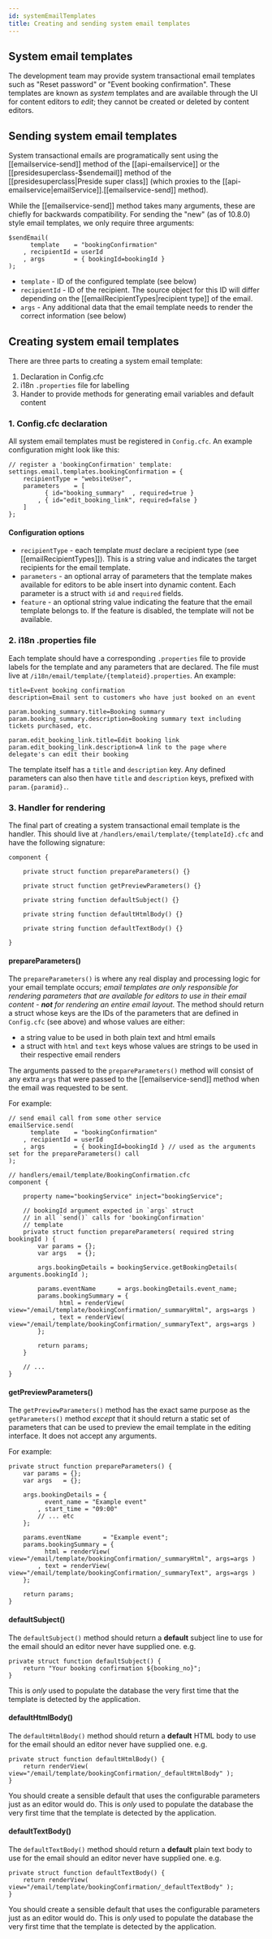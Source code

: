 ```yaml
---
id: systemEmailTemplates
title: Creating and sending system email templates
---
```


## System email templates

The development team may provide system transactional email templates such as "Reset password" or "Event booking confirmation". These templates are known as *system* templates and are available through the UI for content editors to _edit_; they cannot be created or deleted by content editors.

## Sending system email templates

System transactional emails are programatically sent using the [[emailservice-send]] method of the [[api-emailservice]] or the [[presidesuperclass-$sendemail]] method of the [[presidesuperclass|Preside super class]] (which proxies to the [[api-emailservice|emailService]].[[emailservice-send]] method).

While the [[emailservice-send]] method takes many arguments, these are chiefly for backwards compatibility. For sending the "new" (as of 10.8.0) style email templates, we only require three arguments:

```luceescript
$sendEmail(
	  template    = "bookingConfirmation"
	, recipientId = userId
	, args        = { bookingId=bookingId }
);
```

* `template` - ID of the configured template (see below)
* `recipientId` - ID of the recipient. The source object for this ID will differ depending on the [[emailRecipientTypes|recipient type]] of the email.
* `args` - Any additional data that the email template needs to render the correct information (see below)

## Creating system email templates

There are three parts to creating a system email template:

1. Declaration in Config.cfc
2. i18n `.properties` file for labelling
3. Hander to provide methods for generating email variables and default content

### 1. Config.cfc declaration

All system email templates must be registered in `Config.cfc`. An example configuration might look like this:

```luceescript
// register a 'bookingConfirmation' template:
settings.email.templates.bookingConfirmation = { 
	recipientType = "websiteUser", 
	parameters    = [
		  { id="booking_summary"  , required=true }
		, { id="edit_booking_link", required=false }
	]
};
```

#### Configuration options

* `recipientType` - each template _must_ declare a recipient type (see [[emailRecipientTypes]]). This is a string value and indicates the target recipients for the email template.
* `parameters` - an optional array of parameters that the template makes available for editors to be able insert into dynamic content. Each parameter is a struct with `id` and `required` fields.
* `feature` - an optional string value indicating the feature that the email template belongs to. If the feature is disabled, the template will not be available.

### 2. i18n .properties file

Each template should have a corresponding `.properties` file to provide labels for the template and any parameters that are declared. The file must live at `/i18n/email/template/{templateid}.properties`. An example:

```properties
title=Event booking confirmation
description=Email sent to customers who have just booked on an event

param.booking_summary.title=Booking summary
param.booking_summary.description=Booking summary text including tickets purchased, etc.

param.edit_booking_link.title=Edit booking link
param.edit_booking_link.description=A link to the page where delegate's can edit their booking
```

The template itself has a `title` and `description` key. Any defined parameters can also then have `title` and `description` keys, prefixed with `param.{paramid}.`.

### 3. Handler for rendering

The final part of creating a system transactional email template is the handler. This should live at `/handlers/email/template/{templateId}.cfc` and have the following signature:

```luceescript
component {

	private struct function prepareParameters() {}

	private struct function getPreviewParameters() {}

	private string function defaultSubject() {}

	private string function defaultHtmlBody() {}

	private string function defaultTextBody() {}

}
```

#### prepareParameters()

The `prepareParameters()` is where any real display and processing logic for your email template occurs; _email templates are only responsible for rendering parameters that are available for editors to use in their email content - **not** for rendering an entire email layout_.  The method should return a struct whose keys are the IDs of the parameters that are defined in `Config.cfc` (see above) and whose values are either:

* a string value to be used in both plain text and html emails
* a struct with `html` and `text` keys whose values are strings to be used in their respective email renders

The arguments passed to the `prepareParameters()` method will consist of any extra `args` that were passed to the [[emailservice-send]] method when the email was requested to be sent.

For example:

```luceescript
// send email call from some other service
emailService.send(
	  template    = "bookingConfirmation"
	, recipientId = userId
	, args        = { bookingId=bookingId } // used as the arguments set for the prepareParameters() call
);
```

```luceescript
// handlers/email/template/BookingConfirmation.cfc
component {

	property name="bookingService" inject="bookingService";
	
	// bookingId argument expected in `args` struct
	// in all `send()` calls for 'bookingConfirmation'
	// template
	private struct function prepareParameters( required string bookingId ) {
		var params = {};
		var args   = {};

		args.bookingDetails = bookingService.getBookingDetails( arguments.bookingId );

		params.eventName      = args.bookingDetails.event_name;
		params.bookingSummary = {
			  html = renderView( view="/email/template/bookingConfirmation/_summaryHtml", args=args )
			, text = renderView( view="/email/template/bookingConfirmation/_summaryText", args=args )
		};

		return params;
	}

	// ...
}
```

#### getPreviewParameters()

The `getPreviewParameters()` method has the exact same purpose as the `getParameters()` method _except_ that it should return a static set of parameters that can be used to preview the email template in the editing interface. It does not accept any arguments.

For example:

```luceescript
private struct function prepareParameters() {
	var params = {};
	var args   = {};

	args.bookingDetails = {
		  event_name = "Example event"
		, start_time = "09:00"
		// ... etc 
	};

	params.eventName      = "Example event";
	params.bookingSummary = {
		  html = renderView( view="/email/template/bookingConfirmation/_summaryHtml", args=args )
		, text = renderView( view="/email/template/bookingConfirmation/_summaryText", args=args )
	};

	return params;
}
```

#### defaultSubject()

The `defaultSubject()` method should return a **default** subject line to use for the email should an editor never have supplied one. e.g.

```luceescript
private struct function defaultSubject() {
	return "Your booking confirmation ${booking_no}";
}
```

This is _only_ used to populate the database the very first time that the template is detected by the application.

#### defaultHtmlBody()

The `defaultHtmlBody()` method should return a **default** HTML body to use for the email should an editor never have supplied one. e.g.

```luceescript
private struct function defaultHtmlBody() {
	return renderView( view="/email/template/bookingConfirmation/_defaultHtmlBody" );
}
```

You should create a sensible default that uses the configurable parameters just as an editor would do. This is _only_ used to populate the database the very first time that the template is detected by the application.


#### defaultTextBody()

The `defaultTextBody()` method should return a **default** plain text body to use for the email should an editor never have supplied one. e.g.

```luceescript
private struct function defaultTextBody() {
	return renderView( view="/email/template/bookingConfirmation/_defaultTextBody" );
}
```

You should create a sensible default that uses the configurable parameters just as an editor would do. This is _only_ used to populate the database the very first time that the template is detected by the application.
